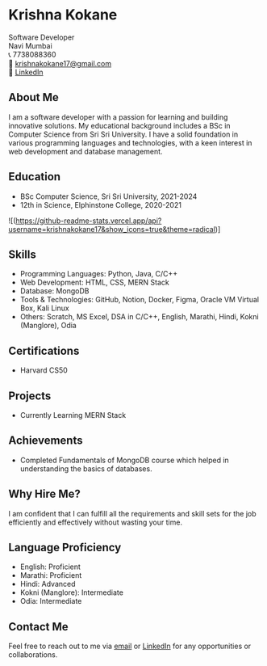 # Krishna Kokane

Software Developer  
Navi Mumbai  
📞 7738088360  
📧 krishnakokane17@gmail.com  
🔗 [LinkedIn](https://www.linkedin.com/in/krishna-kokane-18399a280)

## About Me
I am a software developer with a passion for learning and building innovative solutions. My educational background includes a BSc in Computer Science from Sri Sri University. I have a solid foundation in various programming languages and technologies, with a keen interest in web development and database management.

## Education
- BSc Computer Science, Sri Sri University, 2021-2024
- 12th in Science, Elphinstone College, 2020-2021

![(https://github-readme-stats.vercel.app/api?username=krishnakokane17&show_icons=true&theme=radical)]

## Skills
- Programming Languages: Python, Java, C/C++
- Web Development: HTML, CSS, MERN Stack
- Database: MongoDB
- Tools & Technologies: GitHub, Notion, Docker, Figma, Oracle VM Virtual Box, Kali Linux
- Others: Scratch, MS Excel, DSA in C/C++, English, Marathi, Hindi, Kokni (Manglore), Odia

## Certifications
- Harvard CS50

## Projects
- Currently Learning MERN Stack

## Achievements
- Completed Fundamentals of MongoDB course which helped in understanding the basics of databases.

## Why Hire Me?
I am confident that I can fulfill all the requirements and skill sets for the job efficiently and effectively without wasting your time.

## Language Proficiency
- English: Proficient
- Marathi: Proficient
- Hindi: Advanced
- Kokni (Manglore): Intermediate
- Odia: Intermediate

## Contact Me
Feel free to reach out to me via [email](mailto:krishnakokane17@gmail.com) or [LinkedIn](https://www.linkedin.com/in/krishna-kokane-18399a280) for any opportunities or collaborations.


